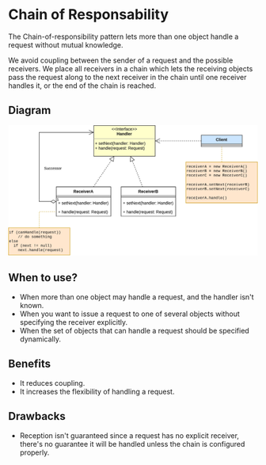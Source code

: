# Chain of Responsability

The Chain-of-responsibility pattern lets more than one object handle a request without mutual knowledge. 

We avoid coupling between the sender of a request and the possible receivers. We place all receivers in a chain which lets the receiving objects pass the request along to the next receiver in the chain until one receiver handles it, or the end of the chain is reached.

## Diagram

![Chain of Responsability Design Pattern Diagram](/img/chain-of-responsability.jpg)

## When to use?

- When more than one object may handle a request, and the handler isn't known.
- When you want to issue a request to one of several objects without specifying the receiver explicitly.
- When the set of objects that can handle a request should be specified dynamically.

## Benefits

- It reduces coupling.
- It increases the flexibility of handling a request.

## Drawbacks

- Reception isn't guaranteed since a request has no explicit receiver, there's no guarantee it will be handled unless the chain is configured properly.
